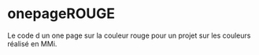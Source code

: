 # onepageROUGE
Le code d un one page sur la couleur rouge pour un projet sur les couleurs réalisé en MMi.
